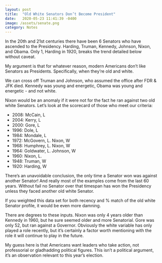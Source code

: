 ```yaml
---
layout: post
title:  "Old White Senators Don’t Become President"
date:   2020-05-23 11:41:39 -0400
image: /assets/senate.png
category: Notes
---
```

In the 20th and 21st centuries there have been 6 Senators who have ascended to the Presidency. Harding, Truman, Kennedy, Johnson, Nixon, and Obama. Only 1, Harding in 1920, breaks the trend detailed below without caveat. 

My argument is that for whatever reason, modern Americans don’t like Senators as Presidents. Specifically, when they’re old and white. 

We can cross off Truman and Johnson, who assumed the office after FDR & JFK died. Kennedy was young and energetic, Obama was young and energetic - and not white. 

Nixon would be an anomaly if it were not for the fact he ran against two old white Senators. Let’s look at the scorecard of those who meet our criteria: 

<ul>
	<li>2008: McCain, L</li>
	<li>2004: Kerry, L</li>
	<li>2000: Gore, L</li>
	<li>1996: Dole, L</li>
	<li>1984: Mondale, L</li>
	<li>1972: McGovern, L. Nixon, W</li>
	<li>1968: Humphrey, L. Nixon, W</li>
	<li>1964: Goldwater, L. Johnson, W</li>
	<li>1960: Nixon, L.</li>
	<li>1948: Truman, W</li>
	<li>1920: Harding, W</li>
</ul>

There’s an unavoidable conclusion, the only time a Senator won was against another Senator! And really most of the examples come from the last 60 years. Without fail no Senator over that timespan has won the Presidency unless they faced another old white Senator. 

If you weighted this data set for both recency and % match of the old white Senator profile, it would be even more damning. 

There are degrees to these inputs. Nixon was only 4 years older than Kennedy in 1960, but he sure seemed older and more Senatorial. Gore was only 52, but ran against a Governor. Obviously the white variable has only played a role recently, but it’s certainly a factor worth mentioning with the role it will continue to play in the future. 

My guess here is that Americans want leaders who take action, not professorial or gladhadding political figures. This isn’t a political argument, it’s an observation relevant to this year’s election. 
